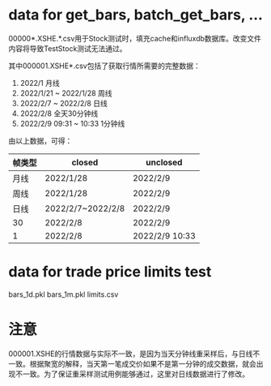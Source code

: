 # data for get_bars, batch_get_bars, ...
00000*.XSHE.*.csv用于Stock测试时，填充cache和influxdb数据库。改变文件内容将导致TestStock测试无法通过。

其中000001.XSHE*.csv包括了获取行情所需要的完整数据：

1. 2022/1 月线
2. 2022/1/21 ~ 2022/1/28 周线
3. 2022/2/7 ~ 2022/2/8 日线
4. 2022/2/8 全天30分钟线
5. 2022/2/9 09:31 ~ 10:33 1分钟线

由以上数据，可得：

| 帧类型 | closed            | unclosed       |
|-----|-------------------|----------------|
| 月线  | 2022/1/28         |  2022/2/9      |
| 周线  | 2022/1/28         |  2022/2/9      |
| 日线  | 2022/2/7~2022/2/8 |  2022/2/9      |
|  30 | 2022/2/8          | 2022/2/9       |
|   1 | 2022/2/8          | 2022/2/9 10:33 |

# data for trade price limits test
bars_1d.pkl
bars_1m.pkl
limits.csv

# 注意
000001.XSHE的行情数据与实际不一致，是因为当天分钟线重采样后，与日线不一致。根据聚宽的解释，当天第一笔成交价如果不是第一分钟的成交数据，就会出现不一致。为了保证重采样测试用例能够通过，这里对日线数据进行了修改。
